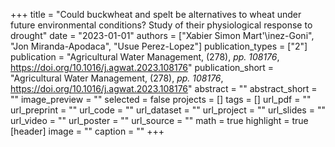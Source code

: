 +++
title = "Could buckwheat and spelt be alternatives to wheat under future environmental conditions? Study of their physiological response to drought"
date = "2023-01-01"
authors = ["Xabier Simon Mart\'\inez-Goni", "Jon Miranda-Apodaca", "Usue Perez-Lopez"]
publication_types = ["2"]
publication = "Agricultural Water Management, (278), _pp. 108176_, https://doi.org/10.1016/j.agwat.2023.108176"
publication_short = "Agricultural Water Management, (278), _pp. 108176_, https://doi.org/10.1016/j.agwat.2023.108176"
abstract = ""
abstract_short = ""
image_preview = ""
selected = false
projects = []
tags = []
url_pdf = ""
url_preprint = ""
url_code = ""
url_dataset = ""
url_project = ""
url_slides = ""
url_video = ""
url_poster = ""
url_source = ""
math = true
highlight = true
[header]
image = ""
caption = ""
+++
